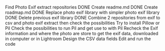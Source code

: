  Find Photo Exif extract repositories DONE
 Create readme.md DONE
 Create roadmap.md DONE
 Replace photo exif library with simpler photo exif library DONE
 Delete previous exif library DONE
 Combine 2 repositories from exif to csv and photo exif extract then check the possibilities
 Try to install Pillow or Pil
 Check the possibilities to run Pil and get use to with Pil
 Recheck the Exif information and where the photo are store to get the exif data, downloaded in computer or in Lightroom
 Design the CSV data fields
 Edit and run the code
 
